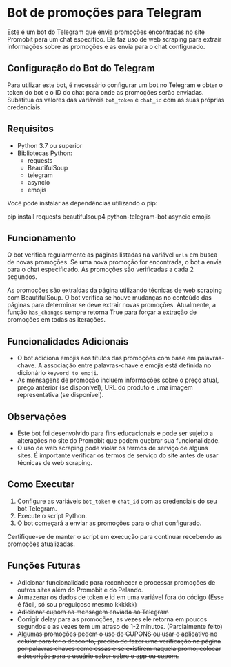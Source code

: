 # Bot de promoções para Telegram

Este é um bot do Telegram que envia promoções encontradas no site Promobit para um chat específico. Ele faz uso de web scraping para extrair informações sobre as promoções e as envia para o chat configurado.

## Configuração do Bot do Telegram

Para utilizar este bot, é necessário configurar um bot no Telegram e obter o token do bot e o ID do chat para onde as promoções serão enviadas. Substitua os valores das variáveis `bot_token` e `chat_id` com as suas próprias credenciais.

## Requisitos

- Python 3.7 ou superior
- Bibliotecas Python:
  - requests
  - BeautifulSoup
  - telegram
  - asyncio
  - emojis

Você pode instalar as dependências utilizando o pip:

pip install requests beautifulsoup4 python-telegram-bot asyncio emojis


## Funcionamento

O bot verifica regularmente as páginas listadas na variável `urls` em busca de novas promoções. Se uma nova promoção for encontrada, o bot a envia para o chat especificado. As promoções são verificadas a cada 2 segundos.

As promoções são extraídas da página utilizando técnicas de web scraping com BeautifulSoup. O bot verifica se houve mudanças no conteúdo das páginas para determinar se deve extrair novas promoções. Atualmente, a função `has_changes` sempre retorna True para forçar a extração de promoções em todas as iterações.

## Funcionalidades Adicionais

- O bot adiciona emojis aos títulos das promoções com base em palavras-chave. A associação entre palavras-chave e emojis está definida no dicionário `keyword_to_emoji`.
- As mensagens de promoção incluem informações sobre o preço atual, preço anterior (se disponível), URL do produto e uma imagem representativa (se disponível).

## Observações

- Este bot foi desenvolvido para fins educacionais e pode ser sujeito a alterações no site do Promobit que podem quebrar sua funcionalidade.
- O uso de web scraping pode violar os termos de serviço de alguns sites. É importante verificar os termos de serviço do site antes de usar técnicas de web scraping.

## Como Executar

1. Configure as variáveis `bot_token` e `chat_id` com as credenciais do seu bot Telegram.
2. Execute o script Python.
3. O bot começará a enviar as promoções para o chat configurado.

Certifique-se de manter o script em execução para continuar recebendo as promoções atualizadas.





## Funções Futuras

- Adicionar funcionalidade para reconhecer e processar promoções de outros sites além do Promobit e do Pelando.
- Armazenar os dados de token e id em uma variável fora do código (Esse é fácil, só sou preguiçoso mesmo kkkkkk)
- <s>Adicionar cupom na mensagem enviada ao Telegram</s> 
- Corrigir delay para as promoções, as vezes ele retorna em poucos segundos e as vezes tem um atraso de 1-2 minutos. (Parcialmente feito)
- <s>Algumas promoções pedem o uso de CUPONS ou usar o aplicativo no celular para ter o desconto, preciso de fazer uma verificação na página por palavras chaves como essas e se existirem naquela promo, colocar a descrição para o usuário saber sobre o app ou cupom.</s>
